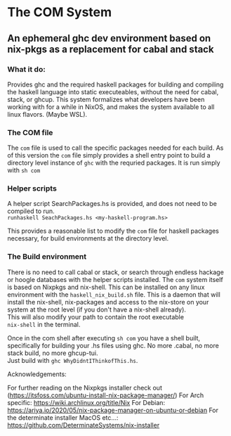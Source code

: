 # The COM System
## An ephemeral ghc dev environment based on nix-pkgs as a replacement for cabal and stack 

  
### What it do:
  
Provides ghc and the required haskell packages for building and compiling the haskell language into static executeables, 
without the need for cabal, stack, or ghcup. This system formalizes what developers have been
working with for a while in NixOS, and makes the system available to all linux flavors. (Maybe WSL).    
  
### The COM file
  
The ```com``` file is used to call the specific packages needed for each build.
As of this version the ```com``` file simply provides a shell entry point to build 
a directory level instance of ```ghc``` with the requried packages. It is run simply with 
```sh com```
  
### Helper scripts
  
A helper script SearchPackages.hs is provided, and does not need to be compiled to run.  
```runhaskell SeachPackages.hs <my-haskell-program.hs>```  

This provides a reasonable list to modify the ```com``` file for haskell packages necessary, 
for build environments at the directory level.  
  
### The Build environment

There is no need to call cabal or stack, or search through endless hackage or hoogle
databases with the helper scripts installed. The ```com``` system itself is based on 
Nixpkgs and nix-shell. This can be installed on any linux environment with the 
```haskell_nix_build.sh``` file. This is a daemon that will install the nix-shell, nix-packages and access
to the nix-store on your system at the root level (if you don't have a nix-shell already).  
This will also modify your path to contain the root executable  
```nix-shell``` in the terminal.  

Once in the com shell after executing ```sh com``` you have a shell built, specifically for building
your .hs files using ghc. No more .cabal, no more stack build, no more ghcup-tui.   
Just build with ```ghc WhyDidntIThinkofThis.hs```. 


Acknowledgements:

For further reading on the Nixpkgs installer check out (https://itsfoss.com/ubuntu-install-nix-package-manager/)
For Arch specific: https://wiki.archlinux.org/title/Nix
For Debian: https://ariya.io/2020/05/nix-package-manager-on-ubuntu-or-debian
For the determinate installer MacOS etc...: https://github.com/DeterminateSystems/nix-installer
